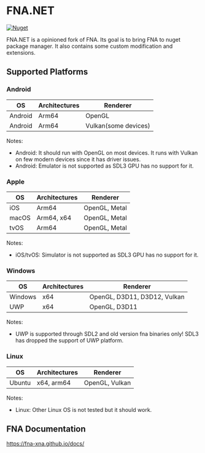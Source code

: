 # FNA.NET
[![Nuget](https://img.shields.io/nuget/vpre/FNA.NET)](https://www.nuget.org/packages/FNA.NET/)

FNA.NET is a opinioned fork of FNA. Its goal is to bring FNA to nuget package manager. It also contains some custom modification and extensions.

## Supported Platforms

### Android

| OS                            | Architectures         | Renderer             |
| ----------------------------- | --------------------- | -------------------- |
| Android                       | Arm64                 | OpenGL               |
| Android                       | Arm64                 | Vulkan(some devices) |

Notes:

* Android: It should run with OpenGL on most devices. It runs with Vulkan on few modern devices since it has driver issues.
* Android: Emulator is not supported as SDL3 GPU has no support for it.

### Apple

| OS                            | Architectures         | Renderer                     |
| ----------------------------- | --------------------- | ---------------------------- |
| iOS                           | Arm64                 | OpenGL, Metal                |
| macOS                         | Arm64, x64            | OpenGL, Metal                |
| tvOS                          | Arm64                 | OpenGL, Metal                |

Notes:

* iOS/tvOS: Simulator is not supported as SDL3 GPU has no support for it.

### Windows

| OS                            | Architectures         | Renderer                     |
| ----------------------------- | --------------------- | ---------------------------- |
| Windows                       | x64                   | OpenGL, D3D11, D3D12, Vulkan |
| UWP                           | x64                   | OpenGL, D3D11                |

Notes:

* UWP is supported through SDL2 and old version fna binaries only! SDL3 has dropped the support of UWP platform.

### Linux

| OS                            | Architectures         | Renderer                     |
| ----------------------------- | --------------------- | ---------------------------- |
| Ubuntu                        | x64, arm64            | OpenGL, Vulkan               |

Notes:

* Linux: Other Linux OS is not tested but it should work.

## FNA Documentation

https://fna-xna.github.io/docs/
